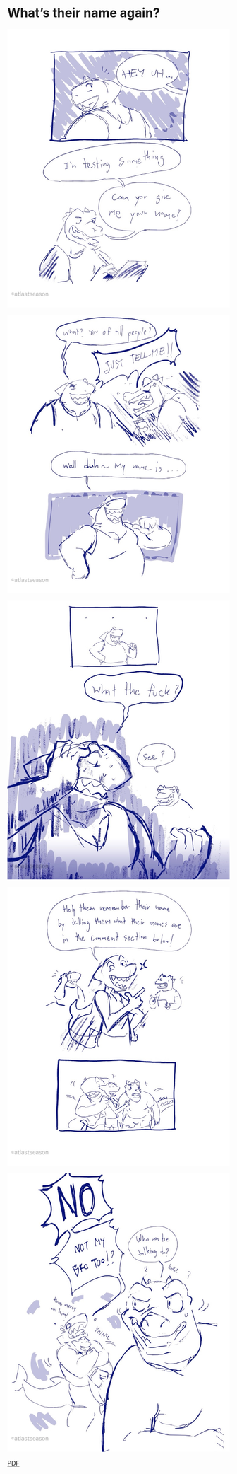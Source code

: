 # What’s their name again?

![](sharkbros-forgot-name-(With-Watermark)-1-Large.jpeg)

![](sharkbros-forgot-name-(With-Watermark)-2-Large.jpeg)

![](sharkbros-forgot-name-(With-Watermark)-3-Large.jpeg)

![](sharkbros-forgot-name-(With-Watermark)-4-Large.jpeg)

![](sharkbros-forgot-name-(With-Watermark)-5-Large.jpeg)

[PDF](/blog/2024/241009-shark-name-event/sharkbros-forgot-name-(With-Watermark).pdf)